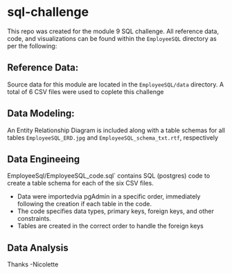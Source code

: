 # sql-challenge
This repo was created for the module 9 SQL challenge. All reference data, code, and visualizations can be found within the `EmployeeSQL` directory as per the following:

## Reference Data:
Source data for this module are located in the `EmployeeSQL/data` directory. A total of 6 CSV files were used to coplete this challenge

## Data Modeling:
An Entity Relationship Diagram is included along with a table schemas for all tables `EmployeeSQL_ERD.jpg` and `EmployeeSQL_schema_txt.rtf`, respectively

## Data Engineeing

EmployeeSql/EmployeeSQL_code.sql` contains SQL (postgres) code to create a table schema for each of the six CSV files. 
* Data were importedvia pgAdmin in a specific order, immediately following the creation if each table in the code. 
* The code specifies data types, primary  keys, foreign keys, and other constraints.
* Tables are created in the correct order to handle the foreign keys

## Data Analysis


Thanks -Nicolette 
